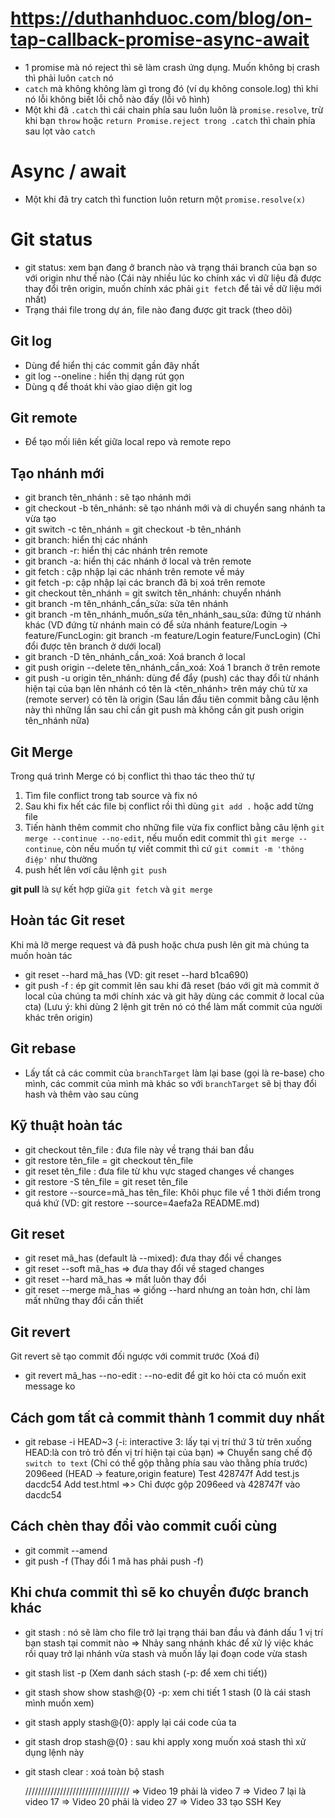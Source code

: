 # https://duthanhduoc.com/blog/on-tap-callback-promise-async-await

- 1 promise mà nó reject thì sẽ làm crash ứng dụng. Muốn không bị crash thì phải luôn `catch` nó
- `catch` mà không không làm gì trong đó (ví dụ không console.log) thì khi nó lỗi không biết lỗi chỗ nào đấy (lỗi vô hình)
- Một khi đã `.catch` thì cái chain phía sau luôn luôn là `promise.resolve`, trừ khi bạn `throw` hoặc `return Promise.reject trong .catch` thì chain phía sau lọt vào `catch`

# Async / await

- Một khi đã try catch thì function luôn return một `promise.resolve(x)`

# Git status

- git status: xem bạn đang ở branch nào và trạng thái branch của bạn so với origin như thế nào (Cái này nhiều lúc ko chính xác vì dữ liệu đã được thay đổi trên origin, muốn chính xác phải `git fetch` để tải về dữ liệu mới nhất)
- Trạng thái file trong dự án, file nào đang được git track (theo dõi)

## Git log

- Dùng để hiển thị các commit gần đây nhất
- git log --oneline : hiển thị dạng rút gọn
- Dùng q để thoát khi vào giao diện git log

## Git remote

- Để tạo mối liên kết giữa local repo và remote repo

## Tạo nhánh mới

- git branch tên_nhánh : sẽ tạo nhánh mới
- git checkout -b tên_nhánh: sẽ tạo nhánh mới và di chuyển sang nhánh ta vừa tạo
- git switch -c tên_nhánh = git checkout -b tên_nhánh
- git branch: hiển thị các nhánh
- git branch -r: hiển thị các nhánh trên remote
- git branch -a: hiển thị các nhánh ở local và trên remote
- git fetch : cập nhập lại các nhánh trên remote về máy
- git fetch -p: cập nhập lại các branch đã bị xoá trên remote
- git checkout tên_nhánh = git switch tên_nhánh: chuyển nhánh
- git branch -m tên_nhánh_cần_sửa: sửa tên nhánh
- git branch -m tên_nhánh_muốn_sửa tên_nhánh_sau_sửa: đứng từ nhánh khác (VD đứng từ nhánh main có để sửa nhánh feature/Login -> feature/FuncLogin: git branch -m feature/Login feature/FuncLogin)
  (Chỉ đổi được tên branch ở dưới local)
- git branch -D tên_nhánh_cần_xoá: Xoá branch ở local
- git push origin --delete tên_nhánh_cần_xoá: Xoá 1 branch ở trên remote
- git push -u origin tên_nhánh: dùng để đẩy (push) các thay đổi từ nhánh hiện tại của bạn lên nhánh có tên là <tên_nhánh> trên máy chủ từ xa (remote server) có tên là origin (Sau lần đầu tiên commit bằng câu lệnh này thì những lần sau chỉ cần git push mà không cần git push origin tên_nhánh nữa)

## Git Merge

Trong quá trình Merge có bị conflict thì thao tác theo thứ tự

1. Tìm file conflict trong tab source và fix nó
2. Sau khi fix hết các file bị conflict rồi thì dùng `git add .` hoặc add từng file
3. Tiến hành thêm commit cho những file vừa fix conflict bằng câu lệnh `git merge --continue --no-edit`, nếu muốn edit commit thì `git merge --continue`, còn nếu muốn tự viết commit thì cứ `git commit -m 'thông điệp'` như thường
4. push hết lên vơí câu lệnh `git push`

**git pull** là sự kết hợp giữa `git fetch` và `git merge`

## Hoàn tác Git reset

Khi mà lỡ merge request và đã push hoặc chưa push lên git mà chúng ta muốn hoàn tác

- git reset --hard mã_has (VD: git reset --hard b1ca690)
- git push -f : ép git commit lên sau khi đã reset (báo với git mà commit ở local của chúng ta mới chính xác và git hãy dùng các commit ở local của cta)
  (Lưu ý: khi dùng 2 lệnh git trên nó có thể làm mất commit của người khác trên origin)

## Git rebase

- Lấy tất cả các commit của `branchTarget` làm lại base (gọi là re-base) cho mình, các commit của mình mà khác so với `branchTarget` sẽ bị thay đổi hash và thêm vào sau cùng

## Kỹ thuật hoàn tác

- git checkout tên_file : đưa file này về trạng thái ban đầu
- git restore tên_file = git checkout tên_file
- git reset tên_file : đưa file từ khu vực staged changes về changes
- git restore -S tên_file = git reset tên_file
- git restore --source=mã_has tên_file: Khôi phục file về 1 thời điểm trong quá khứ
  (VD: git restore --source=4aefa2a README.md)

## Git reset

- git reset mã_has (default là --mixed): đưa thay đổi về changes
- git reset --soft mã_has => đưa thay đổi về staged changes
- git reset --hard mã_has => mất luôn thay đổi
- git reset --merge mã_has => giống --hard nhưng an toàn hơn, chỉ làm mất những thay đổi cần thiết

## Git revert

Git revert sẽ tạo commit đối ngược với commit trước (Xoá đi)

- git revert mã_has --no-edit : --no-edit để git ko hỏi cta có muốn exit message ko

## Cách gom tất cả commit thành 1 commit duy nhất

- git rebase -i HEAD~3 (-i: interactive 3: lấy tại vị trí thứ 3 từ trên xuống HEAD:là con trỏ trỏ đến vị trí hiện tại của bạn) => Chuyển sang chế độ `switch to text`
  (Chỉ có thể gộp thằng phía sau vào thằng phía trước)
  2096eed (HEAD -> feature,origin feature) Test
  428747f Add test.js
  dacdc54 Add test.html
  =>> Chỉ được gộp 2096eed và 428747f vào dacdc54

## Cách chèn thay đổi vào commit cuối cùng

- git commit --amend
- git push -f (Thay đổi 1 mã has phải push -f)

## Khi chưa commit thì sẽ ko chuyển được branch khác

- git stash : nó sẽ làm cho file trở lại trạng thái ban đầu và đánh dấu 1 vị trí bạn stash tại commit nào
  => Nhảy sang nhánh khác để xử lý việc khác rồi quay trở lại nhánh vừa stash và muốn lấy lại đoạn code vừa stash
- git stash list -p (Xem danh sách stash (-p: để xem chi tiết))
- git stash show show stash@{0} -p: xem chi tiết 1 stash (0 là cái stash mình muốn xem)
- git stash apply stash@{0}: apply lại cái code của ta
- git stash drop stash@{0} : sau khi apply xong muốn xoá stash thì xử dụng lệnh này
- git stash clear : xoá toàn bộ stash

  /////////////////////////////////
  => Video 19 phải là video 7
  => Video 7 lại là video 17
  => Video 20 phải là video 27
  => Video 33 tạo SSH Key
